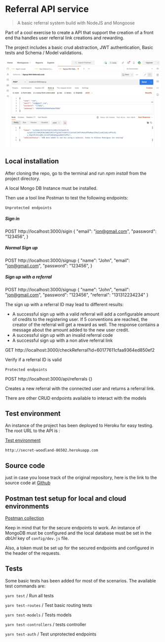 # Referral API service
> A basic referral system build with NodeJS and Mongoose

Part of a cool exercise to create a API that support the creation of a front end tha handles user referral link creations and rewarding.

The project includes a basic crud abstraction, JWT authentication, Basic tests and Schema / Model validations. 

![](referral_capture.jpg)

## Local installation

After cloning the repo, go to the terminal and run *npm install* from the project directory.

A local Mongo DB Instance must be installed.

Then use a tool line Postman to test the following endpoints:

`Unprotected endpoints`

##### Sign in
POST http://localhost:3000/sigin
{
    "email": "jon@gmail.com",
    "password": "123456",
}

##### Normal Sign up
POST http://localhost:3000/signup
{
    "name": "John",
    "email": "jon@gmail.com",
    "password": "123456",
}

##### Sign up with a referral
POST http://localhost:3000/signup
{
    "name": "John",
    "email": "jon@gmail.com",
    "password": "123456",
    "referral": "131312234234"
}

The sign up with a referral ID may lead to different results:

- A successful sign up with a valid referral will add a configurable amount of credits to the registering user. If 5 conventions are reached, the creator of the referral will get a reward as well. The response contains a message about the amount added to the new user credit.
- A successful  sign up with an invalid referral code
- A successful sign up with a non ative referral link

GET http://localhost:3000/checkReferral?id=60177611cfaa9364ed850ef2

Verify if a referral ID is valid  

`Protected endpoints`

POST http://localhost:3000/api/referrals
{} 

Creates a new referral with the connected user and returns a referral link.

There are other CRUD endpoints available to interact with the models  

## Test environment

An instance of the project has been deployed to Heroku for easy testing. The root URL to the API is :

[Test environment](http://secret-woodland-86502.herokuapp.com)

``http://secret-woodland-86502.herokuapp.com``

## Source code

just in case you loose track of the original repository, here is the link to the source code at [Github](https://github.com/alfonsoluis/referrals-api)


## Postman test setup for local and cloud environments

[Postman collection](https://www.getpostman.com/collections/012ba3952a0a1deed8e8)

Keep in mind that for the secure endpoints to work. An instance of MongoDB must be configured and the local database must be set in the *dbUrl* key of `config/dev.js` file.

Also, a token must be set up for the secured endpoints and configured in the header of the requests.

## Tests

Some basic tests has been added for most of the scenarios. The available test commands are:

`yarn test` / Run all tests

`yarn test-routes` / Test basic routing tests

`yarn test-models` / Tests models

`yarn test-controllers` / tests controller

`yarn test-auth` / Test unprotected endpoints
